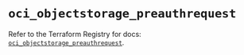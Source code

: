 # `oci_objectstorage_preauthrequest`

Refer to the Terraform Registry for docs: [`oci_objectstorage_preauthrequest`](https://registry.terraform.io/providers/oracle/oci/7.19.0/docs/resources/objectstorage_preauthrequest).
